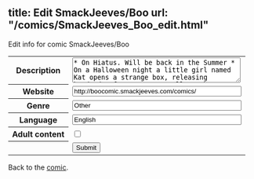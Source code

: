 title: Edit SmackJeeves/Boo
url: "/comics/SmackJeeves_Boo_edit.html"
---
Edit info for comic SmackJeeves/Boo

<form name="comic" action="http://gaepostmail.appspot.com/comic/" method="post">
<table class="comicinfo">
<tr>
<th>Description</th><td><textarea name="description" cols="40" rows="3">* On Hiatus. Will be back in the Summer * On a Halloween night a little girl named Kat opens a strange box, releasing hundreds of monsters as well as the Boogeyman (AKA Boo) onto her town. Boo and Kat must work together to protect themselves from these monsters that now lurk in the shadows, but is that what they really should be afraid of? Because little do they know a retired hit-man from Boo's past named Cain is coming to Kat's town to make sure the Boogeyman he locked away years ago is still dormant. As the story unfolds we peek into Boo's past, when he was a child. We follow him on his tragic/strange journey to becoming the Boogeyman and ultimately his imprisonment in a box that Kat eventually opens over 100 years later. Cain is on his way for a head-on confrontation with Boo and poor Kat is stuck in the middle of it all. Are there answers in the past that can save their futures? Or are they all doomed to be eaten by the monsters that continue to be constant threat to everyone? - Updates Mondays, Wednesdays, and Fridays - Can now be bought on Lulu.com (hint-hint, nudge-nudge)</textarea></td>
</tr>
<tr>
<th>Website</th><td><input type="text" name="url" value="http://boocomic.smackjeeves.com/comics/" size="40"/></td>
</tr>
<tr>
<th>Genre</th><td><input type="text" name="genre" value="Other" size="40"/></td>
</tr>
<tr>
<th>Language</th><td><input type="text" name="language" value="English" size="40"/></td>
</tr>
<tr>
<th>Adult content</th><td><input type="checkbox" name="adult" value="adult" /></td>
</tr>
<tr>
<th></th><td>
<input type="hidden" name="comic" value="SmackJeeves_Boo" />
<input type="submit" name="submit" value="Submit" />
</td>
</tr>
</table>
</form>

Back to the [comic](SmackJeeves_Boo.html).
